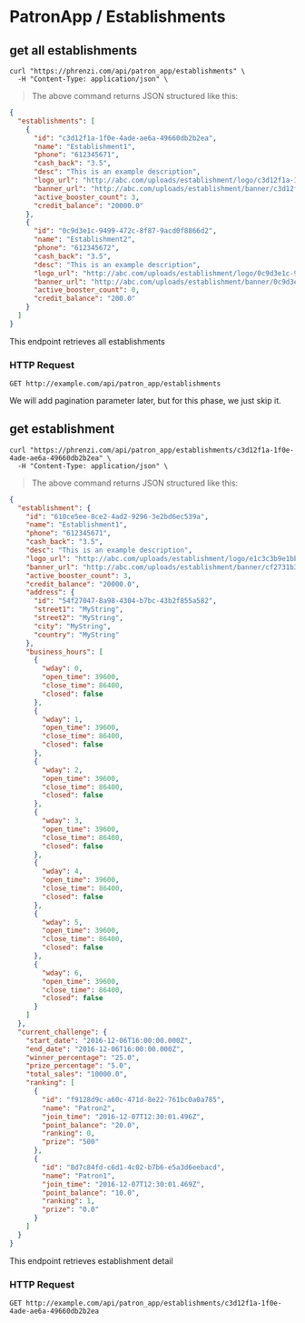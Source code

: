 # PatronApp / Establishments

## get all establishments

```shell
curl "https://phrenzi.com/api/patron_app/establishments" \
  -H "Content-Type: application/json" \
```

> The above command returns JSON structured like this:

```json
{
  "establishments": [
    {
      "id": "c3d12f1a-1f0e-4ade-ae6a-49660db2b2ea",
      "name": "Establishment1",
      "phone": "612345671",
      "cash_back": "3.5",
      "desc": "This is an example description",
      "logo_url": "http://abc.com/uploads/establishment/logo/c3d12f1a-1f0e-4ade-ae6a-49660db2b2ea/thumb_image.jpeg",
      "banner_url": "http://abc.com/uploads/establishment/banner/c3d12f1a-1f0e-4ade-ae6a-49660db2b2ea/thumb_image.jpeg",
      "active_booster_count": 3,
      "credit_balance": "20000.0"
    },
    {
      "id": "0c9d3e1c-9499-472c-8f87-9acd0f8866d2",
      "name": "Establishment2",
      "phone": "612345672",
      "cash_back": "3.5",
      "desc": "This is an example description",
      "logo_url": "http://abc.com/uploads/establishment/logo/0c9d3e1c-9499-472c-8f87-9acd0f8866d2/thumb_image.jpeg",
      "banner_url": "http://abc.com/uploads/establishment/banner/0c9d3e1c-9499-472c-8f87-9acd0f8866d2/thumb_image.jpeg",
      "active_booster_count": 0,
      "credit_balance": "200.0"
    }
  ]
}
```

This endpoint retrieves all establishments

### HTTP Request

`GET http://example.com/api/patron_app/establishments`

<aside class="warning">We will add pagination parameter later, but for this phase, we just skip it.</aside>


## get establishment

```shell
curl "https://phrenzi.com/api/patron_app/establishments/c3d12f1a-1f0e-4ade-ae6a-49660db2b2ea" \
  -H "Content-Type: application/json" \
```

> The above command returns JSON structured like this:

```json
{
  "establishment": {
    "id": "610ce5ee-8ce2-4ad2-9296-3e2bd6ec539a",
    "name": "Establishment1",
    "phone": "612345671",
    "cash_back": "3.5",
    "desc": "This is an example description",
    "logo_url": "http://abc.com/uploads/establishment/logo/e1c3c3b9e1bb587672ed14663c233d2a.jpeg",
    "banner_url": "http://abc.com/uploads/establishment/banner/cf2731b3f037e081fee8230378290b62.jpeg",
    "active_booster_count": 3,
    "credit_balance": "20000.0",
    "address": {
      "id": "54f27047-8a98-4304-b7bc-43b2f855a582",
      "street1": "MyString",
      "street2": "MyString",
      "city": "MyString",
      "country": "MyString"
    },
    "business_hours": [
      {
        "wday": 0,
        "open_time": 39600,
        "close_time": 86400,
        "closed": false
      },
      {
        "wday": 1,
        "open_time": 39600,
        "close_time": 86400,
        "closed": false
      },
      {
        "wday": 2,
        "open_time": 39600,
        "close_time": 86400,
        "closed": false
      },
      {
        "wday": 3,
        "open_time": 39600,
        "close_time": 86400,
        "closed": false
      },
      {
        "wday": 4,
        "open_time": 39600,
        "close_time": 86400,
        "closed": false
      },
      {
        "wday": 5,
        "open_time": 39600,
        "close_time": 86400,
        "closed": false
      },
      {
        "wday": 6,
        "open_time": 39600,
        "close_time": 86400,
        "closed": false
      }
    ]
  },
  "current_challenge": {
    "start_date": "2016-12-06T16:00:00.000Z",
    "end_date": "2016-12-06T16:00:00.000Z",
    "winner_percentage": "25.0",
    "prize_percentage": "5.0",
    "total_sales": "10000.0",
    "ranking": [
      {
        "id": "f9128d9c-a60c-471d-8e22-761bc0a0a785",
        "name": "Patron2",
        "join_time": "2016-12-07T12:30:01.496Z",
        "point_balance": "20.0",
        "ranking": 0,
        "prize": "500"
      },
      {
        "id": "8d7c84fd-c6d1-4c02-b7b6-e5a3d6eebacd",
        "name": "Patron1",
        "join_time": "2016-12-07T12:30:01.469Z",
        "point_balance": "10.0",
        "ranking": 1,
        "prize": "0.0"
      }
    ]
  }
}
```

This endpoint retrieves establishment detail

### HTTP Request

`GET http://example.com/api/patron_app/establishments/c3d12f1a-1f0e-4ade-ae6a-49660db2b2ea`
